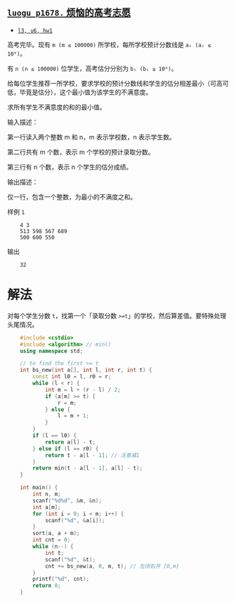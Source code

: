 ## [`luogu p1678.` 烦恼的高考志愿](https://www.luogu.com.cn/problem/P1678)

- [`l3, u6, hw1`](https://oj.youdao.com/course/12/54/2#/1/8258)

高考完毕。现有 `m (m ≤ 100000)` 所学校，每所学校预计分数线是 `aᵢ (aᵢ ≤ 10⁶)`。

有 `n (n ≤ 100000)` 位学生，高考估分分别为 `bᵢ (bᵢ ≤ 10⁶)`。

给每位学生推荐一所学校，要求学校的预计分数线和学生的估分相差最小（可高可低，毕竟是估分），这个最小值为该学生的不满意度。

求所有学生不满意度的和的最小值。

输入描述：

第一行读入两个整数 m 和 n，m 表示学校数，n 表示学生数。

第二行共有 m 个数，表示 m 个学校的预计录取分数。

第三行有 n 个数，表示 n 个学生的估分成绩。

输出描述：

仅一行，包含一个整数，为最小的不满度之和。

样例 `1`
```
    4 3
    513 598 567 689
    500 600 550
```

输出
```
    32
```

# 解法

对每个学生分数 `t`，找第一个「录取分数 `>=t`」的学校，然后算差值。要特殊处理头尾情况。

```cpp
    #include <cstdio>
    #include <algorithm> // min()
    using namespace std;

    // to find the first >= t
    int bs_new(int a[], int l, int r, int t) {
        const int l0 = l, r0 = r;
        while (l < r) {
            int m = l + (r - l) / 2;
            if (a[m] >= t) {
                r = m;
            } else {
                l = m + 1;
            }
        }
        if (l == l0) {
            return a[l] - t;
        } else if (l == r0) {
            return t - a[l - 1]; // 注意减1
        }
        return min(t - a[l - 1], a[l] - t);
    } 

    int main() {
        int n, m;
        scanf("%d%d", &m, &n);
        int a[m];
        for (int i = 0; i < m; i++) {
            scanf("%d", &a[i]);
        }
        sort(a, a + m);
        int cnt = 0;
        while (n--) {
            int t;
            scanf("%d", &t);
            cnt += bs_new(a, 0, m, t); // 左闭右开 [0,m)
        }
        printf("%d", cnt);    
        return 0;
    }
```